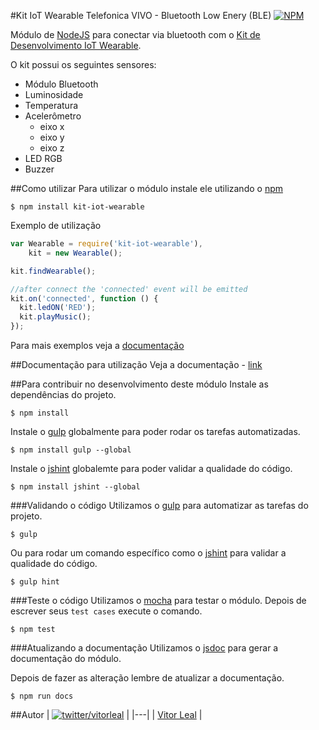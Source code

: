 #Kit IoT Wearable Telefonica VIVO - Bluetooth Low Enery (BLE)
[![NPM](https://nodei.co/npm/kit-iot-wearable.png?downloads=true)](https://nodei.co/npm/kit-iot-wearable/)

Módulo de [NodeJS](http://nodejs.org/) para conectar via bluetooth com o [Kit de Desenvolvimento IoT Wearable](http://iot.telefonicabeta.com/).

O kit possui os seguintes sensores:
  * Módulo Bluetooth
  * Luminosidade
  * Temperatura
  * Acelerômetro
    * eixo x
    * eixo y
    * eixo z
  * LED RGB
  * Buzzer


##Como utilizar
Para utilizar o módulo instale ele utilizando o [npm](https://www.npmjs.com/)
```
$ npm install kit-iot-wearable
```

Exemplo de utilização
```js
var Wearable = require('kit-iot-wearable'),
    kit = new Wearable();

kit.findWearable();

//after connect the 'connected' event will be emitted
kit.on('connected', function () {
  kit.ledON('RED');
  kit.playMusic();
});
```

Para mais exemplos veja a [documentação](DOCS.md)


##Documentação para utilização
Veja a documentação - [link](DOCS.md)


##Para contribuir no desenvolvimento deste módulo
Instale as dependências do projeto.
```
$ npm install
```

Instale o [gulp](https://www.npmjs.com/package/gulp) globalmente para poder rodar os tarefas automatizadas.
```
$ npm install gulp --global
```

Instale o [jshint]() globalemte para poder validar a qualidade do código.
```
$ npm install jshint --global
```

###Validando o código
Utilizamos o [gulp](https://www.npmjs.com/package/gulp) para automatizar as tarefas do projeto.
```
$ gulp
```

Ou para rodar um comando específico como o [jshint](http://jshint.com/) para validar a qualidade do código.
```
$ gulp hint
```

###Teste o código
Utilizamos o [mocha](https://github.com/mochajs/mocha) para testar o módulo. Depois de escrever seus `test cases` execute o comando.
```
$ npm test
```

###Atualizando a documentação
Utilizamos o [jsdoc](http://usejsdoc.org/) para gerar a documentação do módulo.

Depois de fazer as alteração lembre de atualizar a documentação.
```
$ npm run docs
```


##Autor
| [![twitter/vitorleal](http://gravatar.com/avatar/e133221d7fbc0dee159dca127d2f6f00?s=80)](http://twitter.com/vitorleal "Follow @vitorleal on Twitter") |
|---|
| [Vitor Leal](http://vitorleal.com) |
